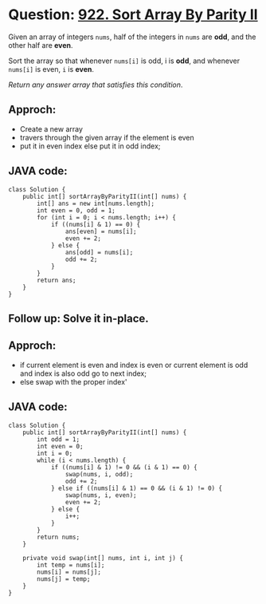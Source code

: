# Question: [922. Sort Array By Parity II](https://leetcode.com/problems/sort-array-by-parity-ii/)

Given an array of integers `nums`, half of the integers in `nums` are **odd**, and the other half are **even**.

Sort the array so that whenever `nums[i]` is odd, i is **odd**, and whenever `nums[i]` is even, `i` is **even**.

_Return any answer array that satisfies this condition_.

## Approch:

- Create a new array
- travers through the given array if the element is even
- put it in even index else put it in odd index;

## JAVA code:

```
class Solution {
    public int[] sortArrayByParityII(int[] nums) {
        int[] ans = new int[nums.length];
        int even = 0, odd = 1;
        for (int i = 0; i < nums.length; i++) {
            if ((nums[i] & 1) == 0) {
                ans[even] = nums[i];
                even += 2;
            } else {
                ans[odd] = nums[i];
                odd += 2;
            }
        }
        return ans;
    }
}
```

## Follow up: Solve it in-place.

## Approch:

- if current element is even and index is even or current element is odd and index is also odd go to next index;
- else swap with the proper index'

## JAVA code:

```
class Solution {
    public int[] sortArrayByParityII(int[] nums) {
        int odd = 1;
        int even = 0;
        int i = 0;
        while (i < nums.length) {
            if ((nums[i] & 1) != 0 && (i & 1) == 0) {
                swap(nums, i, odd);
                odd += 2;
            } else if ((nums[i] & 1) == 0 && (i & 1) != 0) {
                swap(nums, i, even);
                even += 2;
            } else {
                i++;
            }
        }
        return nums;
    }

    private void swap(int[] nums, int i, int j) {
        int temp = nums[i];
        nums[i] = nums[j];
        nums[j] = temp;
    }
}
```
